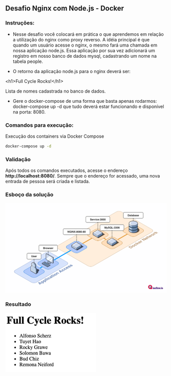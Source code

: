 ## Desafio Nginx com Node.js - Docker

### Instruções:

- Nesse desafio você colocará em prática o que aprendemos em relação a utilização do nginx como proxy reverso. A idéia principal é que quando um usuário acesse o nginx, o mesmo fará uma chamada em nossa aplicação node.js. Essa aplicação por sua vez adicionará um registro em nosso banco de dados mysql, cadastrando um nome na tabela people.

- O retorno da aplicação node.js para o nginx deverá ser:

&lt;h1>Full Cycle Rocks!&lt;/h1>

Lista de nomes cadastrada no banco de dados.

- Gere o docker-compose de uma forma que basta apenas rodarmos: docker-compose up -d que tudo deverá estar funcionando e disponível na porta: 8080.

### Comandos para execução:

Execução dos containers via Docker Compose
```sh
docker-compose up -d
```

### Validação

Após todos os comandos executados, acesse o endereço **http://localhost:8080/**. Sempre que o endereço for acessado, uma nova entrada de pessoa será criada e listada.

### Esboço da solução

![Esboço](/.github/esboco.png)

### Resultado

![Esboço](/.github/resultado_list.png)
